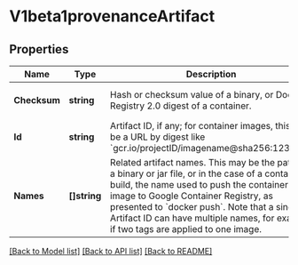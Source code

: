 # V1beta1provenanceArtifact

## Properties
Name | Type | Description | Notes
------------ | ------------- | ------------- | -------------
**Checksum** | **string** | Hash or checksum value of a binary, or Docker Registry 2.0 digest of a container. | [optional] [default to null]
**Id** | **string** | Artifact ID, if any; for container images, this will be a URL by digest like &#x60;gcr.io/projectID/imagename@sha256:123456&#x60;. | [optional] [default to null]
**Names** | **[]string** | Related artifact names. This may be the path to a binary or jar file, or in the case of a container build, the name used to push the container image to Google Container Registry, as presented to &#x60;docker push&#x60;. Note that a single Artifact ID can have multiple names, for example if two tags are applied to one image. | [optional] [default to null]

[[Back to Model list]](../README.md#documentation-for-models) [[Back to API list]](../README.md#documentation-for-api-endpoints) [[Back to README]](../README.md)


